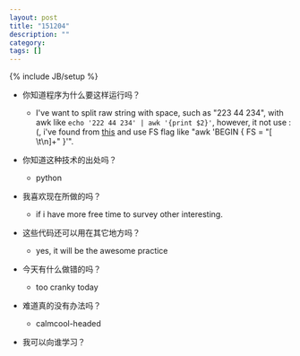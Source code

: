 ```yaml
---
layout: post
title: "151204"
description: ""
category: 
tags: []
---
```

{% include JB/setup %}

* 你知道程序为什么要这样运行吗？
  * I've want to split raw string with space, such as "223 44 234", with awk like `echo '222 44 234' | awk '{print $2}'`, however, it not use :(, i've found from [this](https://www.gnu.org/software/gawk/manual/html_node/Regexp-Field-Splitting.html) and use FS flag like "awk 'BEGIN { FS = "[ \t\n]+" }'".

* 你知道这种技术的出处吗？
  * python

* 我喜欢现在所做的吗？
  * if i have more free time to survey other interesting.

* 这些代码还可以用在其它地方吗？
  * yes, it will be the awesome practice

* 今天有什么做错的吗？
  * too cranky today

* 难道真的没有办法吗？
  * calmcool-headed 

* 我可以向谁学习？
 
